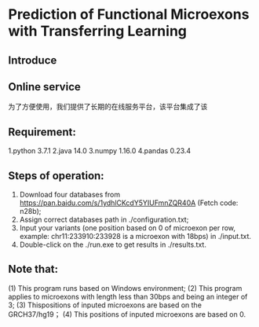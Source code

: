# Prediction of Functional Microexons with Transferring Learning

## Introduce

## Online service
为了方便使用，我们提供了长期的在线服务平台，该平台集成了该


## Requirement:
1.python 3.7.1
2.java 14.0
3.numpy 1.16.0
4.pandas 0.23.4


## Steps of operation:
1. Download four databases from https://pan.baidu.com/s/1ydhlCKcdY5YIUFmnZQR40A (Fetch code: n28b);
2. Assign correct databases path in ./configuration.txt;
3. Input your variants (one position based on 0 of microexon per row, example: chr11:233910:233928  is a microexon with 18bps) in ./input.txt.
4. Double-click on the ./run.exe to get results in ./results.txt.


## Note that:
(1) This program runs based on Windows environment;
(2) This program applies to microexons with length less than 30bps and being an integer of 3;
(3) Thispositions of inputed microexons are  based on the GRCH37/hg19；
(4) This positions of inputed microexons are based on 0.

